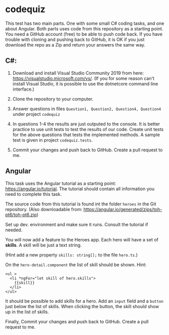 # codequiz
This test has two main parts. One with some small C# coding tasks, and one about Angular. Both parts uses code from this repository as a starting point. You need a GitHub account (free) to be able to push code back. If you have trouble with cloning and pushing back to GitHub, it is OK if you just download the repo as a Zip and return your answers the same way. 

## C#: 
1. Download and install Visual Studio Community 2019 from here: https://visualstudio.microsoft.com/vs/. (If you for  some reason can't install Visual Studio, it is possible to use the dotnetcore command line interface.)
2. Clone the repository to your computer. 
3. Answer questions in files `Question1, Question2, Question4, Question4` under project `codequiz`
4. In questions 1-4 the results are just outputed to the console. It is better practice to use unit tests to test the results of our code. Create unit tests for the above questions that tests the implemented methods. A sample test is given in project `codequiz.tests`.

5. Commit your changes and push back to GitHub. Create a pull request to me.

## Angular
This task uses the Angular tutorial as a starting point: https://angular.io/tutorial. The tutorial should contain all information you need to complete this task.

The source code from this tutorial is found int the folder `heroes` in the Git repository. (Also downloadable from: https://angular.io/generated/zips/toh-pt6/toh-pt6.zip)

Set up dev. environment and make sure it runs. Consult the tutorial if needed.

You will now add a feature to the Heroes app. 
Each hero will have a set of **skills**. A skill will be just a text string. 

(Hint add a new property  `skills: string[];` to the file `hero.ts`.)

On the `hero-detail.component` the list of skill should be shown. 
Hint:
```
<ul >
  <li *ngFor="let skill of hero.skills">
    {{skill}}
  </li>
</ul>
```

It should be possible to add skills for a hero. Add an `input` field and a `button` just below the list of skills. When clicking the button, the skill should show up in the list of skills.

Finally, Commit your changes and push back to GitHub. Create a pull request to me.

